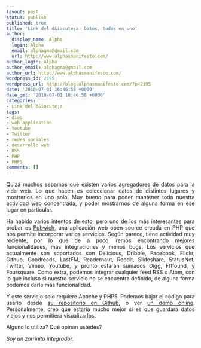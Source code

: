 ```yaml
---
layout: post
status: publish
published: true
title: 'Link del d&iacute;a: Datos, todos en uno'
author:
  display_name: Alpha
  login: Alpha
  email: alphagma@gmail.com
  url: http://www.alphasmanifesto.com/
author_login: Alpha
author_email: alphagma@gmail.com
author_url: http://www.alphasmanifesto.com/
wordpress_id: 2195
wordpress_url: http://blog.alphasmanifesto.com/?p=2195
date: '2010-07-01 16:46:58 +0000'
date_gmt: '2010-07-01 18:46:58 +0000'
categories:
- Link del d&iacute;a
tags:
- digg
- web application
- Youtube
- Twitter
- redes sociales
- desarrollo web
- RSS
- PHP
- PHP5
comments: []
---
```

<p style="text-align: justify;">Quiz&aacute; muchos sepamos que existen varios agregadores de datos para la vida web. Lo que hacen es coleccionar datos de distintos lugares y mostrarlos en uno solo. Muy bueno para poder mantener toda nuestra actividad web concentrada, y poder mostrarnos de alguna forma en ese lugar en particular.</p>
<p style="text-align: justify;">Ha habido varios intentos de esto, pero uno de los m&aacute;s interesantes para probar es <a href="http://pubwich.org/">Pubwich</a>, una aplicaci&oacute;n web open source creada en PHP que nos permite incorporar varios servicios. Seg&uacute;n parece, tiene actividad muy reciente, por lo que de a poco iremos encontrando mejores funcionalidades, m&aacute;s integraciones y menos bugs. Los servicios que actualmente son soportados son Delicious, Dribble, Facebook, Flickr, Github, Goodreads, LastFM, Readernaut, Reddit, Slideshare, StatusNet, Twitter, Vimeo, Youtube, y pronto estar&aacute;n sumados Digg, Ffffound, y Foursquare. Como extra, podemos integrar cualquier feed RSS o Atom, con lo que incluso si nuestro servicio no se encuentra definido, de alguna forma podemos darle m&aacute;s funcionalidad.</p>
<p style="text-align: justify;">Y este servicio solo requiere Apache y PHP5. Podemos bajar el c&oacute;digo para usarlo desde <a href="http://github.com/remiprev/pubwich">su repositorio en Github</a>, o ver <a href="http://demo.pubwich.org/">un demo online</a>. Personalmente, creo que estar&iacute;a mucho mejor si es que guardara datos viejos y nos permitiera visualizarlos.</p>
<p style="text-align: justify;">Alguno lo utiliza? Qu&eacute; opinan ustedes?</p>
<p style="text-align: justify;"><em>Soy un zorrinito integrador.</em></p>
